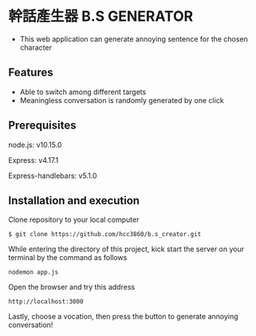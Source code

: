 # 幹話產生器 B.S GENERATOR
- This web application can generate annoying sentence for the chosen character

## Features
- Able to switch among different targets 
- Meaningless conversation is randomly generated by one click

## Prerequisites

node.js: v10.15.0

Express: v4.17.1

Express-handlebars: v5.1.0


## Installation and execution

Clone repository to your local computer

```
$ git clone https://github.com/hcc3860/b.s_creator.git
```

While entering the directory of this project, kick start the server on your terminal by the command as follows

```
nodemon app.js
```

Open the browser and try this address

```
http://localhost:3000
```

Lastly, choose a vocation, then press the button to generate annoying conversation!

